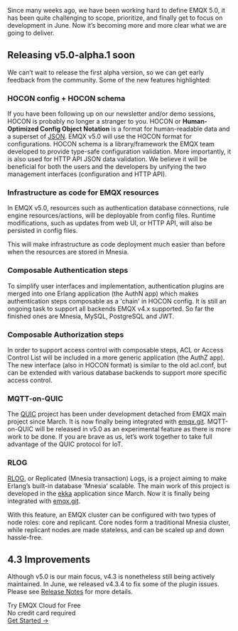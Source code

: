 Since many weeks ago, we have been working hard to define EMQX 5.0, it has been quite challenging to scope, prioritize, and finally get to focus on development in June. Now it’s becoming more and more clear what we are going to deliver.

## Releasing v5.0-alpha.1 soon

We can’t wait to release the first alpha version, so we can get early feedback from the community. Some of the new features highlighted:

### HOCON config + HOCON schema

If you have been following up on our newsletter and/or demo sessions, HOCON is probably no longer a stranger to you. HOCON or **Human-Optimized Config Object Notation** is a format for human-readable data and a superset of [JSON](https://en.wikipedia.org/wiki/JSON). EMQX v5.0 will use the HOCON format for configurations.
HOCON schema is a library/framework the EMQX team developed to provide type-safe configuration validation. More importantly, it is also used for HTTP API JSON data validation. We believe it will be beneficial for both the users and the developers by unifying the two management interfaces (configuration and HTTP API).

### Infrastructure as code for EMQX resources

In EMQX v5.0, resources such as authentication database connections, rule engine resources/actions, will be deployable from config files. Runtime modifications, such as updates from web UI, or HTTP API, will also be persisted in config files.

This will make infrastructure as code deployment much easier than before when the resources are stored in Mnesia.

### Composable Authentication steps

To simplify user interfaces and implementation, authentication plugins are merged into one Erlang application (the AuthN app) which makes authentication steps composable as a 'chain' in HOCON config. It is still an ongoing task to support all backends EMQX v4.x supported. So far the finished ones are Mnesia, MySQL, PostgreSQL and JWT.

### Composable Authorization steps

In order to support access control with composable steps, ACL or Access Control List will be included in a more generic application (the AuthZ app). The new interface (also in HOCON format) is similar to the old acl.conf, but can be extended with various database backends to support more specific access control.

### MQTT-on-QUIC

The [QUIC](https://github.com/emqx/quic) project has been under development detached from EMQX main project since March. It is now finally being integrated with [emqx.git](https://github.com/emqx/emqx). MQTT-on-QUIC will be released in v5.0 as an experimental feature as there is more work to be done. If you are brave as us, let’s work together to take full advantage of the QUIC protocol for IoT.

### RLOG

[RLOG](https://github.com/emqx/eip/blob/main/implemented/0004-async-mnesia-change-log-replication.md), or Replicated (Mnesia transaction) Logs, is a project aiming to make Erlang’s built-in database ‘Mnesia’ scalable. The main work of this project is developed in the [ekka](https://github.com/emqx/ekka) application since March. Now it is finally being integrated with [emqx.git](https://github.com/emqx/emqx).

With this feature, an EMQX cluster can be configured with two types of node roles: core and replicant. Core nodes form a traditional Mnesia cluster, while replicant nodes are made stateless, and can be scaled up and down hassle-free.

## 4.3 Improvements

Although v5.0 is our main focus, v4.3 is nonetheless still being actively maintained. In June, we released v4.3.4 to fix some of the plugin issues. Please see [Release Notes](https://github.com/emqx/emqx/releases) for more details.


<section class="promotion">
    <div>
        Try EMQX Cloud for Free
        <div class="is-size-14 is-text-normal has-text-weight-normal">No credit card required</div>
    </div>
    <a href="https://www.emqx.com/en/signup?continue=https://cloud-intl.emqx.com/console/deployments/0?oper=new" class="button is-gradient px-5">Get Started →</a >
</section>
